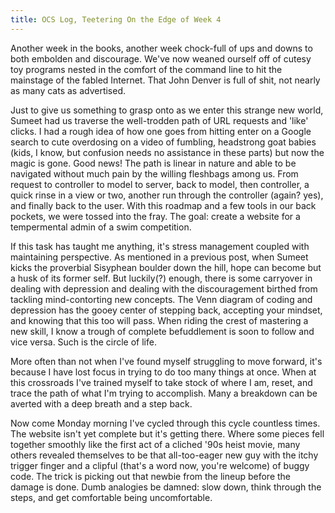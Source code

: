 ```yaml
---
title: OCS Log, Teetering On the Edge of Week 4
---
```


Another week in the books, another week chock-full of ups and downs to both embolden and discourage. We've now weaned ourself off of cutesy toy programs nested in the comfort of the command line to hit the mainstage of the fabled Internet. That John Denver is full of shit, not nearly as many cats as advertised. 

Just to give us something to grasp onto as we enter this strange new world, Sumeet had us traverse the well-trodden path of URL requests and 'like' clicks. I had a rough idea of how one goes from hitting enter on a Google search to cute overdosing on a video of fumbling, headstrong goat babies 
(kids, I know, but confusion needs no assistance in these parts) but now the magic is gone. Good news! The path is linear in nature and able to be navigated without much pain by the willing fleshbags among us. From request to controller to model to server, back to model, then controller, a quick rinse in a view or two, another run through the controller (again? yes), and finally back to the user. With this roadmap and a few tools in our back pockets, we were tossed into the fray. The goal: create a website for a tempermental admin of a swim competition.

If this task has taught me anything, it's stress management coupled with maintaining perspective. As mentioned in a previous post, when Sumeet kicks the proverbial Sisyphean boulder down the hill, hope can become but a husk of its former self. But luckily(?) enough, there is some carryover in dealing with depression and dealing with the discouragement birthed from tackling mind-contorting new concepts. The Venn diagram of coding and depression has the gooey center of stepping back, accepting your mindset, and knowing that this too will pass. When riding the crest of mastering a new skill, I know a trough of complete befuddlement is soon to follow and vice versa. Such is the circle of life.

More often than not when I've found myself struggling to move forward, it's because I have lost focus in trying to do too many things at once. When at this crossroads I've trained myself to take stock of where I am, reset, and trace the path of what I'm trying to accomplish. Many a breakdown can be averted with a deep breath and a step back.

Now come Monday morning I've cycled through this cycle countless times. The website isn't yet complete but it's getting there. Where some pieces fell together smoothly like the first act of a cliched '90s heist movie, many others revealed themselves to be that all-too-eager new guy with the itchy trigger finger and a clipful (that's a word now, you're welcome) of buggy code. The trick is picking out that newbie from the lineup before the damage is done. Dumb analogies be damned: slow down, think through the steps, and get comfortable being uncomfortable.